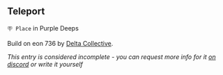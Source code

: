 ## Teleport

`🪧 Place` in Purple Deeps

Build on eon 736 by [Delta Collective](../refs/delta_collective.md).

_This entry is considered incomplete - you can request more info for it [on discord](<https://discord.com/channels/562910943848169472/1173922660489633802>) or write it yourself_

<!---
keywords:  dc, purple deeps
aliases: 
-->
